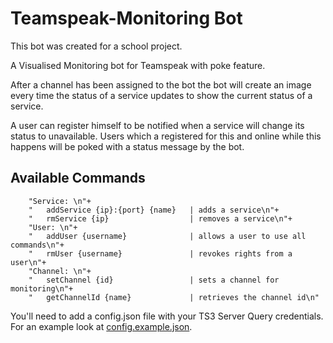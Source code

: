 # Teamspeak-Monitoring Bot

This bot was created for a school project.

A Visualised Monitoring bot for Teamspeak with poke feature.

After a channel has been assigned to the bot the bot will create an image every time the status of a service updates to show the current status of a service.

A user can register himself to be notified when a service will change its status to unavailable.
Users which a registered for this and online while this happens will be poked with a status message by the bot.

## Available Commands
```
    "Service: \n"+
    "   addService {ip}:{port} {name}   | adds a service\n"+
    "   rmService {ip}                  | removes a service\n"+
    "User: \n"+
    "   addUser {username}              | allows a user to use all commands\n"+
    "   rmUser {username}               | revokes rights from a user\n"+
    "Channel: \n"+
    "   setChannel {id}                 | sets a channel for monitoring\n"+
    "   getChannelId {name}             | retrieves the channel id\n"
```

You'll need to add a config.json file with your TS3 Server Query credentials. For an example look at [config.example.json](./config.example.json).
